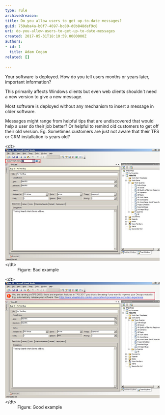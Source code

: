 ```yaml
---
type: rule
archivedreason: 
title: Do you allow users to get up-to-date messages?
guid: 759aba4a-b0f7-4697-bc80-d0b848def9c8
uri: do-you-allow-users-to-get-up-to-date-messages
created: 2017-05-31T18:10:59.0000000Z
authors:
- id: 1
  title: Adam Cogan
related: []

---
```


Your software is deployed. How do you tell users months or years later, important information?

This primarily affects Windows clients but even web clients shouldn't need a new version to give a new message.

Most software is deployed without any mechanism to insert a message in older software.

<!--endintro-->

Messages might range from helpful tips that are undiscovered that would help a user do their job better?
Or helpful to remind old customers to get off their old version. 
Eg. Sometimes customers are just not aware that their TFS or CRM installation is years old?
<dl class="badImage">&lt;dt&gt;
      <img src="uptodate-message-bad.jpg" alt="uptodate-message-bad.jpg"><br>&lt;/dt&gt;<dd>Figure: Bad example</dd></dl><dl class="goodImage">&lt;dt&gt;<img src="uptodate-message-good.jpg" alt="uptodate-message-good.jpg">&lt;/dt&gt;<dd>Figure: Good example</dd></dl>
